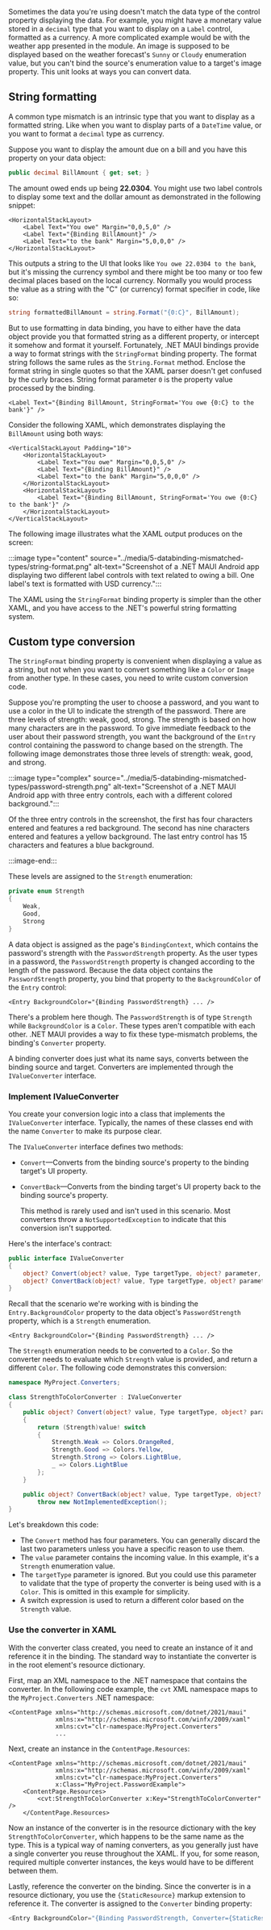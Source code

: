 Sometimes the data you're using doesn't match the data type of the control property displaying the data. For example, you might have a monetary value stored in a `decimal` type that you want to display on a `Label` control, formatted as a currency. A more complicated example would be with the weather app presented in the module. An image is supposed to be displayed based on the weather forecast's `Sunny` or `Cloudy` enumeration value, but you can't bind the source's enumeration value to a target's image property. This unit looks at ways you can convert data.

## String formatting

A common type mismatch is an intrinsic type that you want to display as a formatted string. Like when you want to display parts of a `DateTime` value, or you want to format a `decimal` type as currency.

Suppose you want to display the amount due on a bill and you have this property on your data object:

```csharp
public decimal BillAmount { get; set; }
```

The amount owed ends up being **22.0304**. You might use two label controls to display some text and the dollar amount as demonstrated in the following snippet:

```xaml
<HorizontalStackLayout>
    <Label Text="You owe" Margin="0,0,5,0" />
    <Label Text="{Binding BillAmount}" />
    <Label Text="to the bank" Margin="5,0,0,0" />
</HorizontalStackLayout>
```

This outputs a string to the UI that looks like `You owe 22.0304 to the bank`, but it's missing the currency symbol and there might be too many or too few decimal places based on the local currency. Normally you would process the value as a string with the "C" (or currency) format specifier in code, like so:

```csharp
string formattedBillAmount = string.Format("{0:C}", BillAmount);
```

But to use formatting in data binding, you have to either have the data object provide you that formatted string as a different property, or intercept it somehow and format it yourself. Fortunately, .NET MAUI bindings provide a way to format strings with the `StringFormat` binding property. The format string follows the same rules as the `String.Format` method. Enclose the format string in single quotes so that the XAML parser doesn't get confused by the curly braces. String format parameter `0` is the property value processed by the binding.

```xaml
<Label Text="{Binding BillAmount, StringFormat='You owe {0:C} to the bank'}" />
```

Consider the following XAML, which demonstrates displaying the `BillAmount` using both ways:

```xaml
<VerticalStackLayout Padding="10">
    <HorizontalStackLayout>
        <Label Text="You owe" Margin="0,0,5,0" />
        <Label Text="{Binding BillAmount}" />
        <Label Text="to the bank" Margin="5,0,0,0" />
    </HorizontalStackLayout>
    <HorizontalStackLayout>
        <Label Text="{Binding BillAmount, StringFormat='You owe {0:C} to the bank'}" />
    </HorizontalStackLayout>
</VerticalStackLayout>
```

The following image illustrates what the XAML output produces on the screen:

:::image type="content" source="../media/5-databinding-mismatched-types/string-format.png" alt-text="Screenshot of a .NET MAUI Android app displaying two different label controls with text related to owing a bill. One label's text is formatted with USD currency.":::

The XAML using the `StringFormat` binding property is simpler than the other XAML, and you have access to the .NET's powerful string formatting system.

## Custom type conversion

The `StringFormat` binding property is convenient when displaying a value as a string, but not when you want to convert something like a `Color` or `Image` from another type. In these cases, you need to write custom conversion code.

Suppose you're prompting the user to choose a password, and you want to use a color in the UI to indicate the strength of the password. There are three levels of strength: weak, good, strong. The strength is based on how many characters are in the password. To give immediate feedback to the user about their password strength, you want the background of the `Entry` control containing the password to change based on the strength. The following image demonstrates those three levels of strength: weak, good, and strong.

:::image type="complex" source="../media/5-databinding-mismatched-types/password-strength.png" alt-text="Screenshot of a .NET MAUI Android app with three entry controls, each with a different colored background.":::

Of the three entry controls in the screenshot, the first has four characters entered and features a red background. The second has nine characters entered and features a yellow background. The last entry control has 15 characters and features a blue background.

:::image-end:::

These levels are assigned to the `Strength` enumeration:

```csharp
private enum Strength
{
    Weak,
    Good,
    Strong
}
```

A data object is assigned as the page's `BindingContext`, which contains the password's strength with the `PasswordStrength` property. As the user types in a password, the `PasswordStrength` property is changed according to the length of the password. Because the data object contains the `PasswordStrength` property, you bind that property to the `BackgroundColor` of the `Entry` control:

```xaml
<Entry BackgroundColor="{Binding PasswordStrength} ... />
```

There's a problem here though. The `PasswordStrength` is of type `Strength` while `BackgroundColor` is a `Color`. These types aren't compatible with each other. .NET MAUI provides a way to fix these type-mismatch problems, the binding's `Converter` property.

A binding converter does just what its name says, converts between the binding source and target. Converters are implemented through the `IValueConverter` interface.

### Implement IValueConverter

You create your conversion logic into a class that implements the `IValueConverter` interface. Typically, the names of these classes end with the name `Converter` to make its purpose clear.

The `IValueConverter` interface defines two methods:

- `Convert`&mdash;Converts from the binding source's property to the binding target's UI property.
- `ConvertBack`&mdash;Converts from the binding target's UI property back to the binding source's property.

  This method is rarely used and isn't used in this scenario. Most converters throw a `NotSupportedException` to indicate that this conversion isn't supported.

Here's the interface's contract:

```csharp
public interface IValueConverter
{
    object? Convert(object? value, Type targetType, object? parameter, CultureInfo culture);
    object? ConvertBack(object? value, Type targetType, object? parameter, CultureInfo culture);
}
```

Recall that the scenario we're working with is binding the `Entry.BackgroundColor` property to the data object's `PasswordStrength` property, which is a `Strength` enumeration.

```xaml
<Entry BackgroundColor="{Binding PasswordStrength} ... />
```

The `Strength` enumeration needs to be converted to a `Color`. So the converter needs to evaluate which `Strength` value is provided, and return a different `Color`. The following code demonstrates this conversion:

```csharp
namespace MyProject.Converters;

class StrengthToColorConverter : IValueConverter
{
    public object? Convert(object? value, Type targetType, object? parameter, CultureInfo culture)
    {
        return (Strength)value! switch
        {
            Strength.Weak => Colors.OrangeRed,
            Strength.Good => Colors.Yellow,
            Strength.Strong => Colors.LightBlue,
            _ => Colors.LightBlue
        };
    }

    public object? ConvertBack(object? value, Type targetType, object? parameter, CultureInfo culture) =>
        throw new NotImplementedException();
}
```

Let's breakdown this code:

- The `Convert` method has four parameters. You can generally discard the last two parameters unless you have a specific reason to use them.
- The `value` parameter contains the incoming value. In this example, it's a `Strength` enumeration value.
- The `targetType` parameter is ignored. But you could use this parameter to validate that the type of property the converter is being used with is a `Color`. This is omitted in this example for simplicity.
- A switch expression is used to return a different color based on the `Strength` value.

### Use the converter in XAML

With the converter class created, you need to create an instance of it and reference it in the binding. The standard way to instantiate the converter is in the root element's resource dictionary.

First, map an XML namespace to the .NET namespace that contains the converter. In the following code example, the `cvt` XML namespace maps to the `MyProject.Converters` .NET namespace:

```xaml
<ContentPage xmlns="http://schemas.microsoft.com/dotnet/2021/maui"
             xmlns:x="http://schemas.microsoft.com/winfx/2009/xaml"
             xmlns:cvt="clr-namespace:MyProject.Converters"
             ...
```

Next, create an instance in the `ContentPage.Resources`:

```xaml
<ContentPage xmlns="http://schemas.microsoft.com/dotnet/2021/maui"
             xmlns:x="http://schemas.microsoft.com/winfx/2009/xaml"
             xmlns:cvt="clr-namespace:MyProject.Converters"
             x:Class="MyProject.PasswordExample">
    <ContentPage.Resources>
        <cvt:StrengthToColorConverter x:Key="StrengthToColorConverter" />
    </ContentPage.Resources>
```

Now an instance of the converter is in the resource dictionary with the key `StrengthToColorConverter`, which happens to be the same name as the type. This is a typical way of naming converters, as you generally just have a single converter you reuse throughout the XAML. If you, for some reason, required multiple converter instances, the keys would have to be different between them.

Lastly, reference the converter on the binding. Since the converter is in a resource dictionary, you use the `{StaticResource}` markup extension to reference it. The converter is assigned to the `Converter` binding property:

```csharp
<Entry BackgroundColor="{Binding PasswordStrength, Converter={StaticResource StrengthToColorConverter}}" ... />
```
